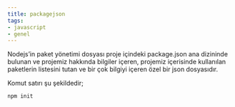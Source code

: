 ```yaml
---
title: packagejson
tags:
- javascript
- genel
---
```


Nodejs’in paket yönetimi dosyası proje içindeki package.json ana dizininde bulunan ve projemiz hakkında bilgiler içeren, projemiz içerisinde kullanılan paketlerin listesini tutan ve bir çok bilgiyi içeren özel bir json dosyasıdır.

Komut satırı şu şekildedir;

```
npm init
```